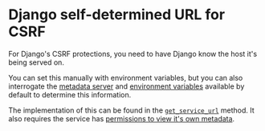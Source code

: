 # Django self-determined URL for CSRF

For Django's CSRF protections, you need to have Django know the host it's being served on. 

You can set this manually with environment variables, but you can also interrogate the [metadata server](https://cloud.google.com/run/docs/container-contract#metadata-server) and [environment variables](https://cloud.google.com/run/docs/container-contract#services-env-vars) available by default to determine this information. 



The implementation of this can be found in the [`get_service_url`](https://github.com/GoogleCloudPlatform/avocano/search?q=get_service_url) method. It also requires the service has [permissions to view it's own metadata](server_introspection). 